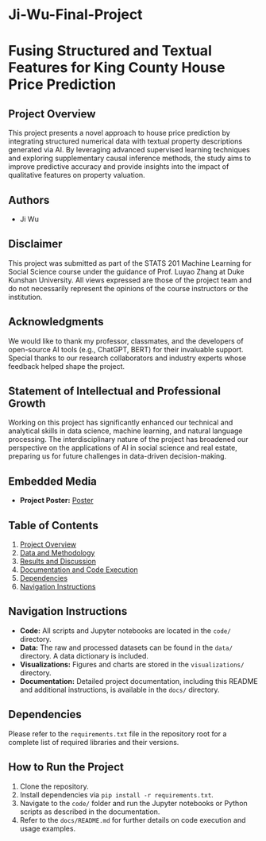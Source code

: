 # Ji-Wu-Final-Project
# Fusing Structured and Textual Features for King County House Price Prediction

## Project Overview
This project presents a novel approach to house price prediction by integrating structured numerical data with textual property descriptions generated via AI. By leveraging advanced supervised learning techniques and exploring supplementary causal inference methods, the study aims to improve predictive accuracy and provide insights into the impact of qualitative features on property valuation.

## Authors
- Ji Wu

## Disclaimer
This project was submitted as part of the STATS 201 Machine Learning for Social Science course under the guidance of Prof. Luyao Zhang at Duke Kunshan University. All views expressed are those of the project team and do not necessarily represent the opinions of the course instructors or the institution.

## Acknowledgments
We would like to thank my professor, classmates, and the developers of open-source AI tools (e.g., ChatGPT, BERT) for their invaluable support. Special thanks to our research collaborators and industry experts whose feedback helped shape the project.

## Statement of Intellectual and Professional Growth
Working on this project has significantly enhanced our technical and analytical skills in data science, machine learning, and natural language processing. The interdisciplinary nature of the project has broadened our perspective on the applications of AI in social science and real estate, preparing us for future challenges in data-driven decision-making.

## Embedded Media
- **Project Poster:** [Poster](Poster.jpg)

## Table of Contents
1. [Project Overview](#project-overview)
2. [Data and Methodology](#data-and-methodology)
3. [Results and Discussion](#results-and-discussion)
4. [Documentation and Code Execution](#documentation-and-code-execution)
5. [Dependencies](#dependencies)
6. [Navigation Instructions](#navigation-instructions)

## Navigation Instructions
- **Code:** All scripts and Jupyter notebooks are located in the `code/` directory.
- **Data:** The raw and processed datasets can be found in the `data/` directory. A data dictionary is included.
- **Visualizations:** Figures and charts are stored in the `visualizations/` directory.
- **Documentation:** Detailed project documentation, including this README and additional instructions, is available in the `docs/` directory.

## Dependencies
Please refer to the `requirements.txt` file in the repository root for a complete list of required libraries and their versions.

## How to Run the Project
1. Clone the repository.
2. Install dependencies via `pip install -r requirements.txt`.
3. Navigate to the `code/` folder and run the Jupyter notebooks or Python scripts as described in the documentation.
4. Refer to the `docs/README.md` for further details on code execution and usage examples.
